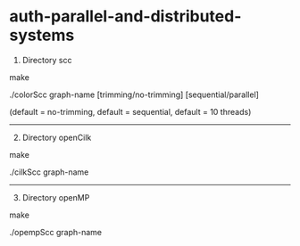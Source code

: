 # auth-parallel-and-distributed-systems

1. Directory scc

make

./colorScc graph-name [trimming/no-trimming] [sequential/parallel]

(default = no-trimming, default = sequential, default = 10 threads)

---

2. Directory openCilk

make

./cilkScc graph-name

---

3. Directory openMP

make

./opempScc graph-name